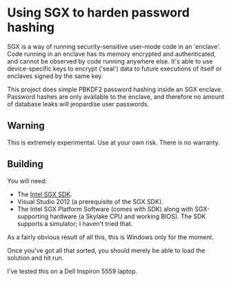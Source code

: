 Using SGX to harden password hashing
====================================

SGX is a way of running security-sensitive user-mode code in an 'enclave'.
Code running in an enclave has its memory encrypted and authenticated, and cannot be
observed by code running anywhere else.  It's able to use device-specific
keys to encrypt ('seal') data to future executions of itself or enclaves signed by the
same key.

This project does simple PBKDF2 password hashing inside an SGX enclave.
Password hashes are only available to the enclave, and therefore no amount of
database leaks will jeopardise user passwords.

Warning
-------

This is extremely experimental.  Use at your own risk. There is no warranty.

Building
--------

You will need:

- The [Intel SGX SDK](https://software.intel.com/en-us/sgx-sdk).
- Visual Studio 2012 (a prerequisite of the SGX SDK).
- The Intel SGX Platform Software (comes with SDK) along with SGX-supporting hardware (a Skylake CPU and working BIOS).  The SDK supports a simulator; I haven't tried that.

As a fairly obvious result of all this, this is Windows only for the moment.

Once you've got all that sorted, you should merely be able to load the solution and hit run.

I've tested this on a Dell Inspiron 5559 laptop.